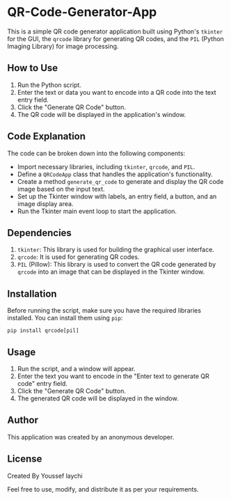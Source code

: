 # QR-Code-Generator-App

This is a simple QR code generator application built using Python's `tkinter` for the GUI, the `qrcode` library for generating QR codes, and the `PIL` (Python Imaging Library) for image processing.

## How to Use

1. Run the Python script.
2. Enter the text or data you want to encode into a QR code into the text entry field.
3. Click the "Generate QR Code" button.
4. The QR code will be displayed in the application's window.

## Code Explanation

The code can be broken down into the following components:

- Import necessary libraries, including `tkinter`, `qrcode`, and `PIL`.
- Define a `QRCodeApp` class that handles the application's functionality.
- Create a method `generate_qr_code` to generate and display the QR code image based on the input text.
- Set up the Tkinter window with labels, an entry field, a button, and an image display area.
- Run the Tkinter main event loop to start the application.

## Dependencies

1. `tkinter`: This library is used for building the graphical user interface.
2. `qrcode`: It is used for generating QR codes.
3. `PIL` (Pillow): This library is used to convert the QR code generated by `qrcode` into an image that can be displayed in the Tkinter window.

## Installation

Before running the script, make sure you have the required libraries installed. You can install them using `pip`:

```
pip install qrcode[pil]
```

## Usage

1. Run the script, and a window will appear.
2. Enter the text you want to encode in the "Enter text to generate QR code" entry field.
3. Click the "Generate QR Code" button.
4. The generated QR code will be displayed in the window.

## Author

This application was created by an anonymous developer.

## License

Created By Youssef laychi

Feel free to use, modify, and distribute it as per your requirements.
